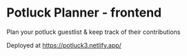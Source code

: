 # Potluck Planner - frontend

Plan your potluck guestlist & keep track of their contributions

Deployed at
https://potluck3.netlify.app/
